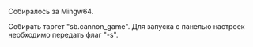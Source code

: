 Собиралось за Mingw64.

Собирать таргет "sb.cannon_game". Для запуска с панелью настроек необходимо передать флаг "-s". 
